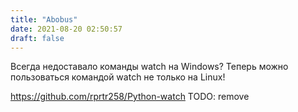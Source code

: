```yaml
---
title: "Abobus"
date: 2021-08-20 02:50:57
draft: false
---
```


Всегда недоставало команды watch на Windows? Теперь можно пользоваться командой watch не только на Linux!

https://github.com/rprtr258/Python-watch
TODO: remove
